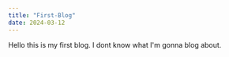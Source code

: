 ```yaml
---
title: "First-Blog"
date: 2024-03-12
---
```

Hello this is my first blog. I dont know what I'm gonna blog about. 
